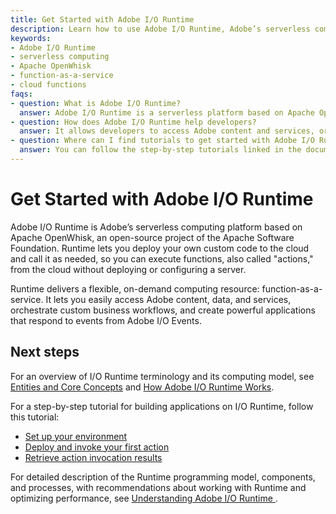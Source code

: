 ```yaml
---
title: Get Started with Adobe I/O Runtime
description: Learn how to use Adobe I/O Runtime, Adobe’s serverless computing platform, to deploy and execute custom cloud functions easily. This guide covers the basics of function-as-a-service and how to integrate with Adobe services.
keywords:
- Adobe I/O Runtime
- serverless computing
- Apache OpenWhisk
- function-as-a-service
- cloud functions
faqs:
- question: What is Adobe I/O Runtime?
  answer: Adobe I/O Runtime is a serverless platform based on Apache OpenWhisk that lets you deploy and run custom functions in the cloud without managing any infrastructure.
- question: How does Adobe I/O Runtime help developers?
  answer: It allows developers to access Adobe content and services, orchestrate workflows, and build event-driven applications using scalable, on-demand functions called actions.
- question: Where can I find tutorials to get started with Adobe I/O Runtime?
  answer: You can follow the step-by-step tutorials linked in the documentation, including environment setup, deploying your first action, and retrieving invocation results.
---
```

# Get Started with Adobe I/O Runtime

Adobe I/O Runtime is Adobe’s serverless computing platform based on Apache OpenWhisk, an open-source project of the Apache Software Foundation. Runtime lets you deploy your own custom code to the cloud and call it as needed, so you can execute functions, also called "actions," from the cloud without deploying or configuring a server. 

Runtime delivers a flexible, on-demand computing resource: function-as-a-service. It  lets you easily access Adobe content, data, and services, orchestrate custom business workflows, and create powerful applications that respond to events from Adobe I/O Events. 

## Next steps

For an overview of I/O Runtime terminology and its computing model, see [Entities and Core Concepts](entities.md) and [How Adobe I/O Runtime Works](how-runtime-works.md).

For a step-by-step tutorial for building applications on I/O Runtime, follow this tutorial:

- [Set up your environment](setup.md)
- [Deploy and invoke your first action](deploy.md)
- [Retrieve action invocation results](activations.md)

For detailed description of the Runtime programming model, components, and processes, with recommendations about working with Runtime and optimizing performance, see [Understanding Adobe I/O Runtime ](understanding-runtime.md).

